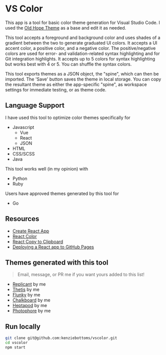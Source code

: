# VS Color

This app is a tool for basic color theme generation for Visual Studio Code. I used the [Old Hope Theme](https://marketplace.visualstudio.com/items?itemName=dustinsanders.an-old-hope-theme-vscode) as a base and edit it as needed.

This tool accepts a foreground and background color and uses shades of a gradient between the two to generate graduated UI colors. It accepts a UI accent color, a positive color, and a negative color. The positive/negative colors are used for error- and validation-related syntax highlighting and for Git integration highlights. It accepts up to 5 colors for syntax highlighting but works best with 4 or 5. You can shuffle the syntax colors.

This tool exports themes as a JSON object, the "spine", which can then be imported. The 'Save' button saves the theme in local storage. You can copy the resultant theme as either the app-specific "spine", as workspace settings for immediate testing, or as theme code.

## Language Support

I have used this tool to optimize color themes specifically for
- Javascript
  - Vue
  - React
  - JSON
- HTML
- CSS/SCSS
- Java

This tool works well (in my opinion) with
- Python
- Ruby

Users have approved themes generated by this tool for
- Go

## Resources
- [Create React App](https://github.com/facebookincubator/create-react-app)
- [React Color](http://casesandberg.github.io/react-color/)
- [React Copy to Clipboard](https://github.com/nkbt/react-copy-to-clipboard)
- [Deploying a React app to GitHub Pages](https://github.com/gitname/react-gh-pages)

## Themes generated with this tool

> Email, message, or PR me if you want yours added to this list!

- [Replicant](https://marketplace.visualstudio.com/items?itemName=kenziebottoms.replicant) by me
- [Thetis](https://marketplace.visualstudio.com/items?itemName=kenziebottoms.thetis) by me
- [Flunky](https://marketplace.visualstudio.com/items?itemName=kenziebottoms.flunky) by me
- [Chalkboard](https://marketplace.visualstudio.com/items?itemName=kenziebottoms.chalkboard) by me
- [Heptapod](https://marketplace.visualstudio.com/items?itemName=kenziebottoms.heptapod) by me
- [Photophore](https://marketplace.visualstudio.com/items?itemName=kenziebottoms.photophore) by me

## Run locally

```bash
git clone git@github.com:kenziebottoms/vscolor.git
cd vscolor
npm start
```